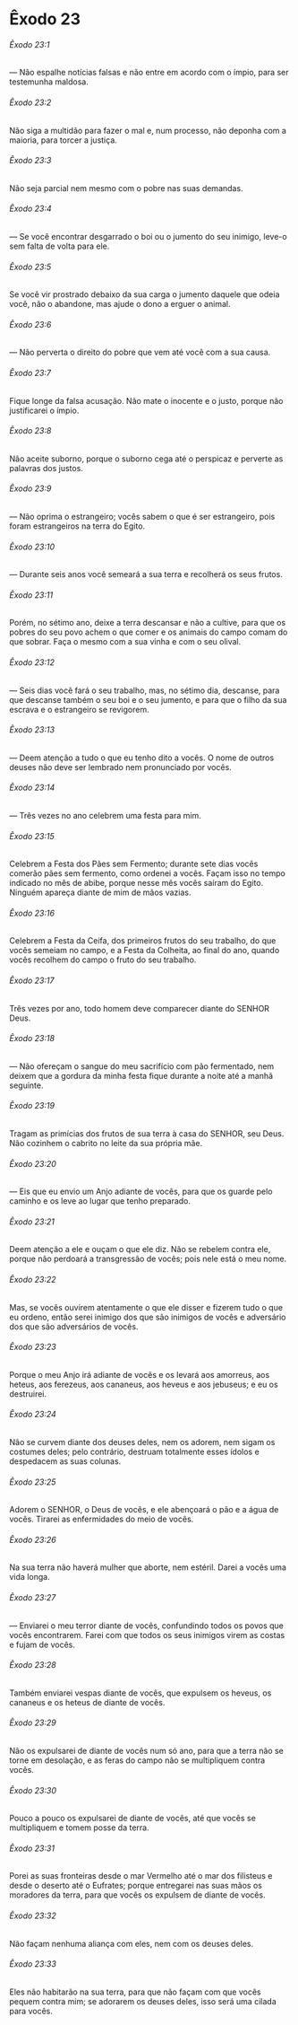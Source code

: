 # Êxodo 23

###### Êxodo 23:1

— Não espalhe notícias falsas e não entre em acordo com o ímpio, para ser testemunha maldosa.

###### Êxodo 23:2

Não siga a multidão para fazer o mal e, num processo, não deponha com a maioria, para torcer a justiça.

###### Êxodo 23:3

Não seja parcial nem mesmo com o pobre nas suas demandas.

###### Êxodo 23:4

— Se você encontrar desgarrado o boi ou o jumento do seu inimigo, leve-o sem falta de volta para ele.

###### Êxodo 23:5

Se você vir prostrado debaixo da sua carga o jumento daquele que odeia você, não o abandone, mas ajude o dono a erguer o animal.

###### Êxodo 23:6

— Não perverta o direito do pobre que vem até você com a sua causa.

###### Êxodo 23:7

Fique longe da falsa acusação. Não mate o inocente e o justo, porque não justificarei o ímpio.

###### Êxodo 23:8

Não aceite suborno, porque o suborno cega até o perspicaz e perverte as palavras dos justos.

###### Êxodo 23:9

— Não oprima o estrangeiro; vocês sabem o que é ser estrangeiro, pois foram estrangeiros na terra do Egito.

###### Êxodo 23:10

— Durante seis anos você semeará a sua terra e recolherá os seus frutos.

###### Êxodo 23:11

Porém, no sétimo ano, deixe a terra descansar e não a cultive, para que os pobres do seu povo achem o que comer e os animais do campo comam do que sobrar. Faça o mesmo com a sua vinha e com o seu olival.

###### Êxodo 23:12

— Seis dias você fará o seu trabalho, mas, no sétimo dia, descanse, para que descanse também o seu boi e o seu jumento, e para que o filho da sua escrava e o estrangeiro se revigorem.

###### Êxodo 23:13

— Deem atenção a tudo o que eu tenho dito a vocês. O nome de outros deuses não deve ser lembrado nem pronunciado por vocês.

###### Êxodo 23:14

— Três vezes no ano celebrem uma festa para mim.

###### Êxodo 23:15

Celebrem a Festa dos Pães sem Fermento; durante sete dias vocês comerão pães sem fermento, como ordenei a vocês. Façam isso no tempo indicado no mês de abibe, porque nesse mês vocês saíram do Egito. Ninguém apareça diante de mim de mãos vazias.

###### Êxodo 23:16

Celebrem a Festa da Ceifa, dos primeiros frutos do seu trabalho, do que vocês semeiam no campo, e a Festa da Colheita, ao final do ano, quando vocês recolhem do campo o fruto do seu trabalho.

###### Êxodo 23:17

Três vezes por ano, todo homem deve comparecer diante do SENHOR Deus.

###### Êxodo 23:18

— Não ofereçam o sangue do meu sacrifício com pão fermentado, nem deixem que a gordura da minha festa fique durante a noite até a manhã seguinte.

###### Êxodo 23:19

Tragam as primícias dos frutos de sua terra à casa do SENHOR, seu Deus. Não cozinhem o cabrito no leite da sua própria mãe.

###### Êxodo 23:20

— Eis que eu envio um Anjo adiante de vocês, para que os guarde pelo caminho e os leve ao lugar que tenho preparado.

###### Êxodo 23:21

Deem atenção a ele e ouçam o que ele diz. Não se rebelem contra ele, porque não perdoará a transgressão de vocês; pois nele está o meu nome.

###### Êxodo 23:22

Mas, se vocês ouvirem atentamente o que ele disser e fizerem tudo o que eu ordeno, então serei inimigo dos que são inimigos de vocês e adversário dos que são adversários de vocês.

###### Êxodo 23:23

Porque o meu Anjo irá adiante de vocês e os levará aos amorreus, aos heteus, aos ferezeus, aos cananeus, aos heveus e aos jebuseus; e eu os destruirei.

###### Êxodo 23:24

Não se curvem diante dos deuses deles, nem os adorem, nem sigam os costumes deles; pelo contrário, destruam totalmente esses ídolos e despedacem as suas colunas.

###### Êxodo 23:25

Adorem o SENHOR, o Deus de vocês, e ele abençoará o pão e a água de vocês. Tirarei as enfermidades do meio de vocês.

###### Êxodo 23:26

Na sua terra não haverá mulher que aborte, nem estéril. Darei a vocês uma vida longa.

###### Êxodo 23:27

— Enviarei o meu terror diante de vocês, confundindo todos os povos que vocês encontrarem. Farei com que todos os seus inimigos virem as costas e fujam de vocês.

###### Êxodo 23:28

Também enviarei vespas diante de vocês, que expulsem os heveus, os cananeus e os heteus de diante de vocês.

###### Êxodo 23:29

Não os expulsarei de diante de vocês num só ano, para que a terra não se torne em desolação, e as feras do campo não se multipliquem contra vocês.

###### Êxodo 23:30

Pouco a pouco os expulsarei de diante de vocês, até que vocês se multipliquem e tomem posse da terra.

###### Êxodo 23:31

Porei as suas fronteiras desde o mar Vermelho até o mar dos filisteus e desde o deserto até o Eufrates; porque entregarei nas suas mãos os moradores da terra, para que vocês os expulsem de diante de vocês.

###### Êxodo 23:32

Não façam nenhuma aliança com eles, nem com os deuses deles.

###### Êxodo 23:33

Eles não habitarão na sua terra, para que não façam com que vocês pequem contra mim; se adorarem os deuses deles, isso será uma cilada para vocês.

